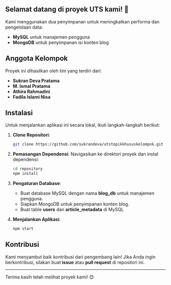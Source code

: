 
## Selamat datang di proyek UTS kami! 🎉

Kami menggunakan dua penyimpanan untuk meningkatkan performa dan pengelolaan data:

- **MySQL** untuk manajemen pengguna
- **MongoDB** untuk penyimpanan isi konten blog

## Anggota Kelompok
Proyek ini dihasilkan oleh tim yang terdiri dari:
- **Sukran Deva Pratama**
- **M. Ismal Pratama**
- **Athira Rahmadini**
- **Fadila Islami Nisa**

## Instalasi
Untuk menjalankan aplikasi ini secara lokal, ikuti langkah-langkah berikut:

1. **Clone Repositori**:
   ```bash
   git clone https://github.com/sukrandeva/utstopikkhususkelompok.git
   ```

2. **Pemasangan Dependensi**:
   Navigasikan ke direktori proyek dan instal dependensi:
   ```bash
   cd repository
   npm install
   ```

3. **Pengaturan Database**:
   - Buat database MySQL dengan nama **blog_db** untuk manajemen pengguna.
   - Siapkan MongoDB untuk penyimpanan konten blog.
   - Buat table **users** dan **article_metadata** di MySQL

4. **Menjalankan Aplikasi**:
   ```bash
   npm start
   ```

## Kontribusi
Kami menyambut baik kontribusi dari pengembang lain! Jika Anda ingin berkontribusi, silakan buat **issue** atau **pull request** di repositori ini.



---

Terima kasih telah melihat proyek kami! 😊
